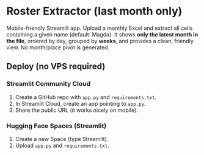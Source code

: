 # Roster Extractor (last month only)

Mobile-friendly Streamlit app. Upload a monthly Excel and extract all cells containing a given name (default: Magda). It shows **only the latest month in the file**, ordered by day, grouped by **weeks**, and provides a clean, friendly view. No month/place pivot is generated.

## Deploy (no VPS required)

### Streamlit Community Cloud
1. Create a GitHub repo with `app.py` and `requirements.txt`.
2. In Streamlit Cloud, create an app pointing to `app.py`.
3. Share the public URL (it works nicely on mobile).

### Hugging Face Spaces (Streamlit)
1. Create a new Space (type Streamlit).
2. Upload `app.py` and `requirements.txt`.

